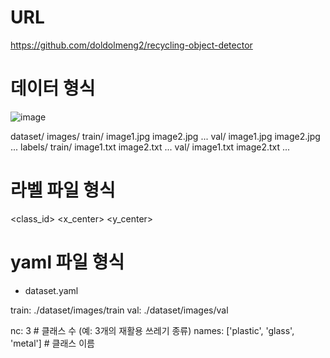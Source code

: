 # URL
https://github.com/doldolmeng2/recycling-object-detector

# 데이터 형식
![image](https://github.com/doldolmeng2/recycling-object-detector/assets/150113294/fe508fd1-6fbc-4254-86b3-ba0dd5e4e3ae)

dataset/
    images/
        train/
            image1.jpg
            image2.jpg
            ...
        val/
            image1.jpg
            image2.jpg
            ...
    labels/
        train/
            image1.txt
            image2.txt
            ...
        val/
            image1.txt
            image2.txt
            ...

# 라벨 파일 형식
<class_id> <x_center> <y_center> <width> <height>

# yaml 파일 형식

- dataset.yaml

train: ./dataset/images/train
val: ./dataset/images/val

nc: 3  # 클래스 수 (예: 3개의 재활용 쓰레기 종류)
names: ['plastic', 'glass', 'metal']  # 클래스 이름
